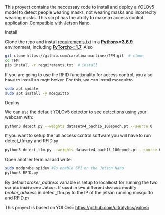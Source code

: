 This proyect contains the neccessay code to install and deploy a YOLOv5 model to detect people wearing masks, not wearing masks and incorreclty wearing masks. This script has the ability to make an access control application. Compatible with Jetson Nano.

<summary>Install</summary>

Clone the repo and install [requirements.txt](https://github.com/carolina-martinez/TFM/blob/master/requirements.txt) in a
[**Python>=3.6.9**](https://www.python.org/) environment, including
[**PyTorch>=1.7**](https://forums.developer.nvidia.com/t/pytorch-for-jetson/72048).
Also 

```bash
git clone https://github.com/carolina-martinez/TFM.git  # clone
cd TFM
pip install -r requirements.txt  # install
```
If you are going to use the RFID functionality for access control, you also have to install an mqtt broker. For this, we can install mosquitto.

```bash
sudo apt update
sudo apt install -y mosquitto
```

<summary>Deploy</summary>

We can use the default YOLOv5 detector to see detections using your webcam with:

```bash
python3 detect.py --weights datasetv4_bach16_100epoch.pt --source 0
```

If you want to setup the full access control software you will have to run detect_tfm.py and RFID.py

```bash
python3 detect_tfm.py --weights datasetv4_bach16_100epoch.pt --source 0
```
Open another terminal and write:

```bash
sudo modprobe spidev #To enable SPI on the Jetson Nano
python3 RFID.py
```

By default _broker_address_ variable is setup to localhost for running the two scripts inside one Jetson. If used in two different devices modify _broker_address_ in detect_tfm.py to the IP of the jetson running mosquitto and RFID.py


This proyect is based on YOLOv5: https://github.com/ultralytics/yolov5
